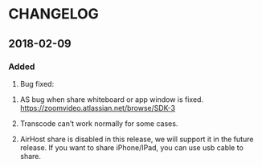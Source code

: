 # CHANGELOG
## 2018-02-09

### Added

1. Bug fixed:

  1) AS bug when share whiteboard or app window is fixed. https://zoomvideo.atlassian.net/browse/SDK-3

  2) Transcode can’t work normally for some cases.

2. AirHost share is disabled in this release, we will support it in the future release. If you want to share iPhone/IPad, you can use usb cable to share.